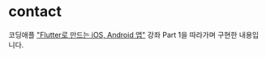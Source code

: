 # contact

코딩애플 ["Flutter로 만드는 iOS, Android 앱"](https://codingapple.com/course/flutter-course/) 강좌 Part 1을 따라가며 구현한 내용입니다.
